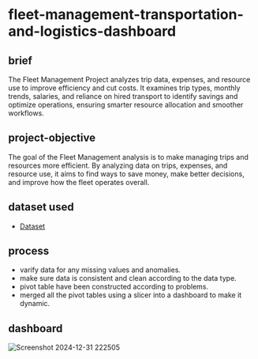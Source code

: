 # fleet-management-transportation-and-logistics-dashboard
## brief
The Fleet Management Project analyzes trip data, expenses, and resource use to improve efficiency and cut costs. It examines trip types, monthly trends, salaries, and reliance on hired transport to identify savings and optimize operations, ensuring smarter resource allocation and smoother workflows.
## project-objective
The goal of the Fleet Management analysis is to make managing trips and resources more efficient. By analyzing data on trips, expenses, and resource use, it aims to find ways to save money, make better decisions, and improve how the fleet operates overall.
## dataset used
- <a href ="https://github.com/Akanksha311/fleet-management-transportation-and-logistics-dashboard/blob/main/fleet_managemnet_transportation_and_logistics_dashboard_and_analysis.xlsx" a>Dataset</a>
## process
- varify data for any missing values and anomalies.
- make sure data is consistent and clean according to the data type.
- pivot table have been constructed according to problems.
- merged all the pivot tables using a slicer into a dashboard to make it dynamic. 
## dashboard
![Screenshot 2024-12-31 222505](https://github.com/user-attachments/assets/3bb59e9d-22cc-4eda-a946-fd2cc5fb55fe)
